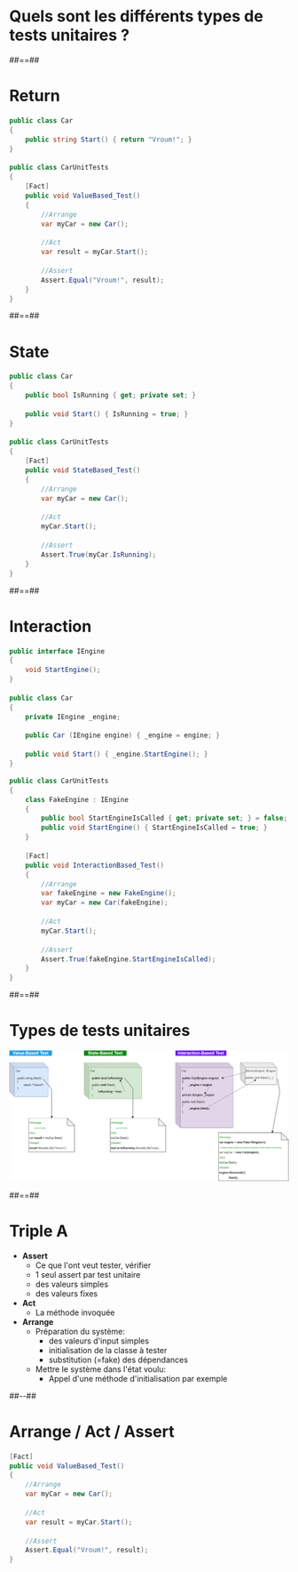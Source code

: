 <!-- .slide: class="transition-bg-sfeir-2" -->

# Quels sont les différents types de tests unitaires ?

##==##

<!-- .slide: class="with-code " -->

# Return

```csharp
public class Car
{
    public string Start() { return "Vroum!"; }
}

public class CarUnitTests
{
    [Fact]
    public void ValueBased_Test()
    {
        //Arrange
        var myCar = new Car();

        //Act
        var result = myCar.Start();

        //Assert
        Assert.Equal("Vroum!", result);
    }
}
```

##==##

<!-- .slide: class="with-code " -->

# State

```csharp
public class Car
{
    public bool IsRunning { get; private set; }

    public void Start() { IsRunning = true; }
}

public class CarUnitTests
{
    [Fact]
    public void StateBased_Test()
    {
        //Arrange
        var myCar = new Car();

        //Act
        myCar.Start();

        //Assert
        Assert.True(myCar.IsRunning);
    }
}
```

##==##

<!-- .slide: class="with-code " -->

# Interaction

```csharp
public interface IEngine
{
    void StartEngine();
}

public class Car
{
    private IEngine _engine;

    public Car (IEngine engine) { _engine = engine; }

    public void Start() { _engine.StartEngine(); }
}
```

```csharp
public class CarUnitTests
{
    class FakeEngine : IEngine
    {
        public bool StartEngineIsCalled { get; private set; } = false;
        public void StartEngine() { StartEngineIsCalled = true; }
    }

    [Fact]
    public void InteractionBased_Test()
    {
        //Arrange
        var fakeEngine = new FakeEngine();
        var myCar = new Car(fakeEngine);

        //Act
        myCar.Start();

        //Assert
        Assert.True(fakeEngine.StartEngineIsCalled);
    }
}
```

##==##

# Types de tests unitaires

![Unit test types](../../assets/images/unittest-types.png)

##==##

<!-- .slide: class="two-column" -->

# Triple A

- **Assert**
  <!-- .element: class="list-fragment" -->
  - Ce que l'ont veut tester, vérifier
  - 1 seul assert par test unitaire
  - des valeurs simples
  - des valeurs fixes
- **Act**
  - La méthode invoquée
- **Arrange**
  - Préparation du système:
    - des valeurs d'input simples
    - initialisation de la classe à tester
    - substitution (=fake) des dépendances
  - Mettre le système dans l'état voulu:
    - Appel d'une méthode d'initialisation par exemple

##--##

<!-- .slide: data-background="#2c3c4e"-->

# Arrange / Act / Assert

```csharp
[Fact]
public void ValueBased_Test()
{
    //Arrange
    var myCar = new Car();

    //Act
    var result = myCar.Start();

    //Assert
    Assert.Equal("Vroum!", result);
}
```
